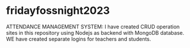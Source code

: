 # fridayfossnight2023
ATTENDANCE MANAGEMENT SYSTEM:
I have created CRUD operation sites in this repository using Nodejs as backend with MongoDB database.
WE have created separate logins for teachers and students.
